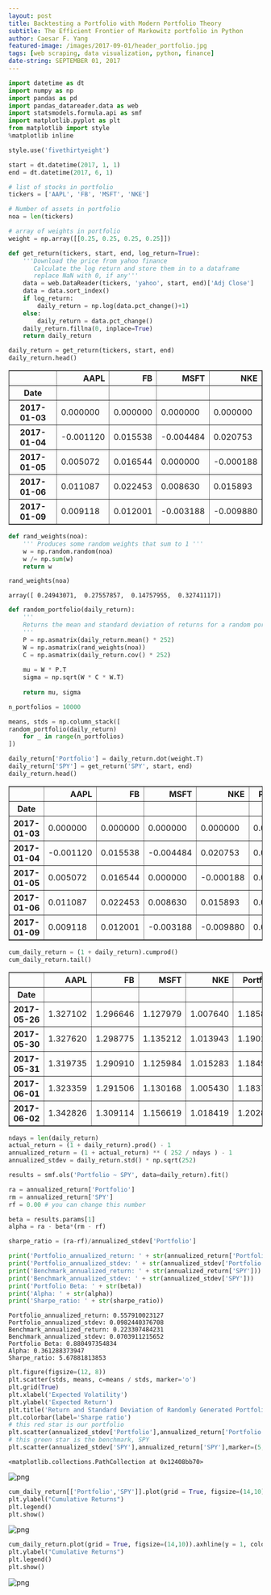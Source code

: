 ```yaml
---
layout: post
title: Backtesting a Portfolio with Modern Portfolio Theory
subtitle: The Efficient Frontier of Markowitz portfolio in Python
author: Caesar F. Yang
featured-image: /images/2017-09-01/header_portfolio.jpg
tags: [web scraping, data visualization, python, finance]
date-string: SEPTEMBER 01, 2017
---
```


```python
import datetime as dt
import numpy as np 
import pandas as pd 
import pandas_datareader.data as web 
import statsmodels.formula.api as smf
import matplotlib.pyplot as plt 
from matplotlib import style
%matplotlib inline

style.use('fivethirtyeight')
```


```python
start = dt.datetime(2017, 1, 1)
end = dt.datetime(2017, 6, 1)

# list of stocks in portfolio
tickers = ['AAPL', 'FB', 'MSFT', 'NKE']

# Number of assets in portfolio
noa = len(tickers)

# array of weights in portfolio
weight = np.array([[0.25, 0.25, 0.25, 0.25]])
```


```python
def get_return(tickers, start, end, log_return=True):
    '''Download the price from yahoo finance
       Calculate the log return and store them in to a dataframe
       replace NaN with 0, if any'''    
    data = web.DataReader(tickers, 'yahoo', start, end)['Adj Close']
    data = data.sort_index()    
    if log_return:
        daily_return = np.log(data.pct_change()+1)
    else:
        daily_return = data.pct_change()           
    daily_return.fillna(0, inplace=True)    
    return daily_return
```


```python
daily_return = get_return(tickers, start, end)
daily_return.head()
```




<div>
<table border="1" class="dataframe">
  <thead>
    <tr style="text-align: right;">
      <th></th>
      <th>AAPL</th>
      <th>FB</th>
      <th>MSFT</th>
      <th>NKE</th>
    </tr>
    <tr>
      <th>Date</th>
      <th></th>
      <th></th>
      <th></th>
      <th></th>
    </tr>
  </thead>
  <tbody>
    <tr>
      <th>2017-01-03</th>
      <td>0.000000</td>
      <td>0.000000</td>
      <td>0.000000</td>
      <td>0.000000</td>
    </tr>
    <tr>
      <th>2017-01-04</th>
      <td>-0.001120</td>
      <td>0.015538</td>
      <td>-0.004484</td>
      <td>0.020753</td>
    </tr>
    <tr>
      <th>2017-01-05</th>
      <td>0.005072</td>
      <td>0.016544</td>
      <td>0.000000</td>
      <td>-0.000188</td>
    </tr>
    <tr>
      <th>2017-01-06</th>
      <td>0.011087</td>
      <td>0.022453</td>
      <td>0.008630</td>
      <td>0.015893</td>
    </tr>
    <tr>
      <th>2017-01-09</th>
      <td>0.009118</td>
      <td>0.012001</td>
      <td>-0.003188</td>
      <td>-0.009880</td>
    </tr>
  </tbody>
</table>
</div>




```python
def rand_weights(noa):
    ''' Produces some random weights that sum to 1 '''
    w = np.random.random(noa) 
    w /= np.sum(w)
    return w

rand_weights(noa)
```




    array([ 0.24943071,  0.27557857,  0.14757955,  0.32741117])




```python
def random_portfolio(daily_return):
    ''' 
    Returns the mean and standard deviation of returns for a random portfolio
    '''
    P = np.asmatrix(daily_return.mean() * 252)
    W = np.asmatrix(rand_weights(noa))
    C = np.asmatrix(daily_return.cov() * 252)
    
    mu = W * P.T
    sigma = np.sqrt(W * C * W.T)
    
    return mu, sigma
```


```python
n_portfolios = 10000

means, stds = np.column_stack([
random_portfolio(daily_return) 
    for _ in range(n_portfolios)
])
```


```python
daily_return['Portfolio'] = daily_return.dot(weight.T)
daily_return['SPY'] = get_return('SPY', start, end)
daily_return.head()
```




<div>
<table border="1" class="dataframe">
  <thead>
    <tr style="text-align: right;">
      <th></th>
      <th>AAPL</th>
      <th>FB</th>
      <th>MSFT</th>
      <th>NKE</th>
      <th>Portfolio</th>
      <th>SPY</th>
    </tr>
    <tr>
      <th>Date</th>
      <th></th>
      <th></th>
      <th></th>
      <th></th>
      <th></th>
      <th></th>
    </tr>
  </thead>
  <tbody>
    <tr>
      <th>2017-01-03</th>
      <td>0.000000</td>
      <td>0.000000</td>
      <td>0.000000</td>
      <td>0.000000</td>
      <td>0.000000</td>
      <td>0.000000</td>
    </tr>
    <tr>
      <th>2017-01-04</th>
      <td>-0.001120</td>
      <td>0.015538</td>
      <td>-0.004484</td>
      <td>0.020753</td>
      <td>0.007672</td>
      <td>0.005932</td>
    </tr>
    <tr>
      <th>2017-01-05</th>
      <td>0.005072</td>
      <td>0.016544</td>
      <td>0.000000</td>
      <td>-0.000188</td>
      <td>0.005357</td>
      <td>-0.000795</td>
    </tr>
    <tr>
      <th>2017-01-06</th>
      <td>0.011087</td>
      <td>0.022453</td>
      <td>0.008630</td>
      <td>0.015893</td>
      <td>0.014516</td>
      <td>0.003571</td>
    </tr>
    <tr>
      <th>2017-01-09</th>
      <td>0.009118</td>
      <td>0.012001</td>
      <td>-0.003188</td>
      <td>-0.009880</td>
      <td>0.002013</td>
      <td>-0.003306</td>
    </tr>
  </tbody>
</table>
</div>




```python
cum_daily_return = (1 + daily_return).cumprod()
cum_daily_return.tail()
```




<div>
<table border="1" class="dataframe">
  <thead>
    <tr style="text-align: right;">
      <th></th>
      <th>AAPL</th>
      <th>FB</th>
      <th>MSFT</th>
      <th>NKE</th>
      <th>Portfolio</th>
      <th>SPY</th>
    </tr>
    <tr>
      <th>Date</th>
      <th></th>
      <th></th>
      <th></th>
      <th></th>
      <th></th>
      <th></th>
    </tr>
  </thead>
  <tbody>
    <tr>
      <th>2017-05-26</th>
      <td>1.327102</td>
      <td>1.296646</td>
      <td>1.127979</td>
      <td>1.007640</td>
      <td>1.185813</td>
      <td>1.076692</td>
    </tr>
    <tr>
      <th>2017-05-30</th>
      <td>1.327620</td>
      <td>1.298775</td>
      <td>1.135212</td>
      <td>1.013943</td>
      <td>1.190171</td>
      <td>1.075757</td>
    </tr>
    <tr>
      <th>2017-05-31</th>
      <td>1.319735</td>
      <td>1.290910</td>
      <td>1.125984</td>
      <td>1.015283</td>
      <td>1.184576</td>
      <td>1.075489</td>
    </tr>
    <tr>
      <th>2017-06-01</th>
      <td>1.323359</td>
      <td>1.291506</td>
      <td>1.130168</td>
      <td>1.005430</td>
      <td>1.183753</td>
      <td>1.084008</td>
    </tr>
    <tr>
      <th>2017-06-02</th>
      <td>1.342826</td>
      <td>1.309114</td>
      <td>1.156619</td>
      <td>1.018419</td>
      <td>1.202890</td>
      <td>1.087610</td>
    </tr>
  </tbody>
</table>
</div>




```python
ndays = len(daily_return)
actual_return = (1 + daily_return).prod() - 1
annualized_return = (1 + actual_return) ** ( 252 / ndays ) - 1
annualized_stdev = daily_return.std() * np.sqrt(252)

results = smf.ols('Portfolio ~ SPY', data=daily_return).fit()

ra = annualized_return['Portfolio']
rm = annualized_return['SPY']
rf = 0.00 # you can change this number

beta = results.params[1]
alpha = ra - beta*(rm - rf)

sharpe_ratio = (ra-rf)/annualized_stdev['Portfolio']
```


```python
print('Portfolio_annualized_return: ' + str(annualized_return['Portfolio']))
print('Portfolio_annualized_stdev: ' + str(annualized_stdev['Portfolio']))
print('Benchmark_annualized_return: ' + str(annualized_return['SPY']))
print('Benchmark_annualized_stdev: ' + str(annualized_stdev['SPY']))
print('Portfolio Beta: ' + str(beta))
print('Alpha: ' + str(alpha))
print('Sharpe_ratio: ' + str(sharpe_ratio))
```

    Portfolio_annualized_return: 0.557910023127
    Portfolio_annualized_stdev: 0.0982440376708
    Benchmark_annualized_return: 0.223307484231
    Benchmark_annualized_stdev: 0.0703911215652
    Portfolio Beta: 0.880497354834
    Alpha: 0.361288373947
    Sharpe_ratio: 5.67881813853



```python
plt.figure(figsize=(12, 8)) 
plt.scatter(stds, means, c=means / stds, marker='o') 
plt.grid(True) 
plt.xlabel('Expected Volatility') 
plt.ylabel('Expected Return') 
plt.title('Return and Standard Deviation of Randomly Generated Portfolios')
plt.colorbar(label='Sharpe ratio')
# this red star is our portfolio
plt.scatter(annualized_stdev['Portfolio'],annualized_return['Portfolio'],marker=(5,1,0),color='r',s=1000)
# this green star is the benchmark, SPY
plt.scatter(annualized_stdev['SPY'],annualized_return['SPY'],marker=(5,1,0),color='g',s=1000)
```




    <matplotlib.collections.PathCollection at 0x12408bb70>




![png](/images/2017-09-01/output_11_1.png)



```python
cum_daily_return[['Portfolio','SPY']].plot(grid = True, figsize=(14,10)).axhline(y = 1, color = "black", lw = 1)
plt.ylabel("Cumulative Returns")
plt.legend()
plt.show()
```


![png](/images/2017-09-01/output_12_0.png)



```python
cum_daily_return.plot(grid = True, figsize=(14,10)).axhline(y = 1, color = "black", lw = 1)
plt.ylabel("Cumulative Returns")
plt.legend()
plt.show()
```


![png](/images/2017-09-01/output_13_0.png)



```python

```






